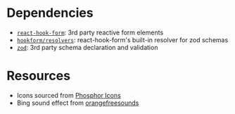 # Dependencies

- [`react-hook-form`](https://react-hook-form.com/): 3rd party reactive form elements
- [`hookform/resolvers`](https://react-hook-form.com/get-started#SchemaValidation): react-hook-form's built-in resolver for zod schemas
- [`zod`](https://zod.dev/): 3rd party schema declaration and validation

# Resources
- Icons sourced from [Phosphor Icons](https://phosphoricons.com/)
- Bing sound effect from [orangefreesounds](https://orangefreesounds.com/mario-coin-sound/)